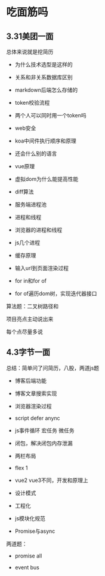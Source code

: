 # 吃面筋吗

## 3.31美团一面

总体来说就是挖简历

- 为什么技术选型是这样的

- 关系和非关系数据库区别

- markdown后端怎么存储的

- token校验流程

- 两个人可以同时用一个token吗

- web安全

- koa中间件执行顺序和原理

- 还会什么别的语言

- vue原理

- 虚拟dom为什么能提高性能

- diff算法

- 服务端进程池

- 进程和线程

- 浏览器的进程和线程

- js几个进程

- 缓存原理

- 输入url到页面渲染过程

- for in和for of

- for of遍历dom树，实现迭代器接口

算法题：二叉树路径和

项目亮点主动说出来

每个点尽量多说

## 4.3字节一面

总结：简单问了问简历，八股，两道js题

- 博客后端功能

- 博客文章搜索实现

- 浏览器渲染过程

- script defer anync

- js事件循环 宏任务 微任务

- 闭包，解决闭包内存泄漏

- 两栏布局

- flex 1

- vue2 vue3不同，开发和原理上

- 设计模式

- 工程化

- js模块化规范

- Promise与async

两道题：

- promise all

- event bus
